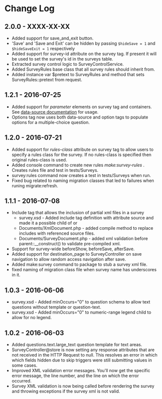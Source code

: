 # Change Log

## 2.0.0 - XXXX-XX-XX
* Added support for save_and_exit button.
* 'Save' and 'Save and Exit' can be hidden by passing `$hideSave = 1` and `$hideSaveExit = 1` respectively
* Added support for survey-id attribute on the survey tag.  If present it will be used to set the survey's id in the surveys table.
* Extracted survey control logic to SurveyControlService.
* Added SurveyRules base class that all survey rules should inherit from.
* Added instance var $pretext to SurveyRules and method that sets SurveyRules::pretext from request.

## 1.2.1 - 2016-07-25
* Added support for *parameter* elements on survey tag and containers.  See [data-source documentation](https://bitbucket.org/shepsweb/sirs-surveys/wiki/data-source) for usage.
* Options tag now uses both data-source and option tags to populate options for a multiple-choice question.

## 1.2.0 - 2016-07-21
* Added support for *rules-class* attribute on survey tag to allow users to specify a rules class for the survey.  If no rules-class is specified then original rules-class is used.
* Added console command to create new rules *make:survey-rules <RulesClassName>*.  Creates rules file and test in tests/Surveys.
* survey:rules command now creates a test in tests/Surveys when run.
* Fixed bug related to naming migration classes that led to failures when runing migrate:refresh.

## 1.1.1 - 2016-07-08
* Include tag that allows the inclusion of partial xml files in a survey
    * survey.xsd - Added include tag definition with attribute source and made it a possible child of <survey> or <container>
    * Documents/XmlDocument.php - added compile method to replace includes with referenced source files.
    * Documents/SurveyDocument.php - added xml validation before parent::__construct() to validate pre-compiled xml.
* Support for survey-wide beforeShow, beforeSave, afterSave.
* Added support for destination_page to SurveyController on save navigation to allow random access navigation after save.
* Added make:survey command to package to stub a survey xml file.
* fixed naming of migration class file when survey name has underscores in it.

## 1.0.3 - 2016-06-06
* survey.xsd - Added minOccurs="0" to question schema to allow text questions without template or question-text.
* survey.xsd - Added minOccurs="0" to numeric-range legend child to allow for no legend.

## 1.0.2 - 2016-06-03
* Added questions.text.large_text question template for text areas.
* SurveyController@store is now setting any response attributes that are not received in the HTTP Request to null.  This resolves an error in which which fields hidden due to skip triggers were still submitting values in some cases.
* Improved XML validation error messages.  You'll now get the specific error message, the line number, and the line on which the error occurred.
* Survey XML validation is now being called before rendering the survey and throwing exceptions if the survey xml is not valid.
